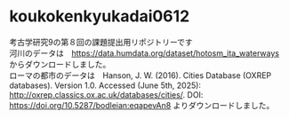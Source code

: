 # koukokenkyukadai0612
考古学研究9の第８回の課題提出用リポジトリーです <br/>
河川のデータは　https://data.humdata.org/dataset/hotosm_ita_waterways <br/> からダウンロードしました。<br/>
ローマの都市のデータは　Hanson, J. W. (2016). Cities Database (OXREP databases). Version 1.0. Accessed (June 5th, 2025): <http://oxrep.classics.ox.ac.uk/databases/cities/>. DOI: <https://doi.org/10.5287/bodleian:eqapevAn8> よりダウンロードしました。<br/>

